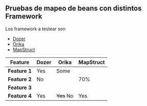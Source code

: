 ## Pruebas de mapeo de beans con distintos Framework

Los framework a testear son
- [Dozer](http://dozer.sourceforge.net/)
- [Orika](https://orika-mapper.github.io/orika-docs/)
- [MapStruct](http://mapstruct.org/)

Feature | Dozer | Orika | MapStruct
---|---|---|---
**Feature 1** | Yes | Some | 
**Feature 2** | No |  | 70%
**Feature 3** | | |
**Feature 4** | Yes | ~~Yes~~ No | Yes